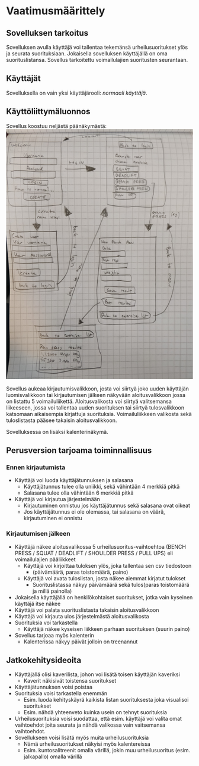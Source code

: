 # Vaatimusmäärittely

## Sovelluksen tarkoitus

Sovelluksen avulla käyttäjä voi tallentaa tekemänsä urheilusuoritukset ylös ja seurata suorituksiaan. Jokaisella sovelluksen käyttäjällä on oma suorituslistansa.
Sovellus tarkoitettu voimailulajien suoritusten seurantaan.

## Käyttäjät

Sovelluksella on vain yksi käyttäjärooli: _normaali käyttäjä_.

## Käyttöliittymäluonnos

Sovellus koostuu neljästä päänäkymästä: 
![](./kuvat/kayttoliittyma_hahmotelma_2.jpg)

Sovellus aukeaa kirjautumisvalikkoon, josta voi siirtyä joko uuden käyttäjän luomisvalikkoon tai kirjautumisen jälkeen näkyvään aloitusvalikkoon jossa on listattu 5 voimailuliikettä.
Aloitusvalikosta voi siirtyä valitsemansa liikeeseen, jossa voi tallentaa uuden suorituksen tai siirtyä tulosvalikkoon katsomaan aikaisempia kirjattuja suorituksia. Voimailuliikkeen valikosta sekä tuloslistasta pääsee takaisin aloitusvalikkoon.

Sovelluksessa on lisäksi kalenterinäkymä.


## Perusversion tarjoama toiminnallisuus

### Ennen kirjautumista

- Käyttäjä voi luoda käyttäjätunnuksen ja salasana
	- Käyttäjätunnus tulee olla uniikki, sekä vähintään 4 merkkiä pitkä
	- Salasana tulee olla vähintään 6 merkkiä pitkä
- Käyttäjä voi kirjautua järjestelmään
	- Kirjautuminen onnistuu jos käyttäjätunnus sekä salasana ovat oikeat
	- Jos käyttäjätunnus ei ole olemassa, tai salasana on väärä, kirjautuminen ei onnistu

### Kirjautumisen jälkeen

- Käyttäjä näkee aloitusvalikossa 5 urheilusuoritus-vaihtoehtoa (BENCH PRESS / SQUAT / DEADLIFT / SHOULDER PRESS / PULL UPS) eli voimailulajien pääliikkeet
	- Käyttäjä voi kirjoittaa tuloksen ylös, joka tallentaa sen csv tiedostoon
		- (päivämäärä, paras toistomäärä, paino)
	- Käyttäjä voi avata tuloslistan, josta näkee aiemmat kirjatut tulokset
		- Suorituslistassa näkyy päivämäärä sekä tulos(paras toistomäärä ja millä painolla)
- Jokaisella käyttäjällä on henkilökohtaiset suoritukset, jotka vain kyseinen käyttäjä itse näkee
- Käyttäjä voi palata suorituslistasta takaisin aloitusvalikkoon
- Käyttäjä voi kirjauta ulos järjestelmästä aloitusvalikosta
- Suorituksia voi tarkastella
	- Käyttäjä näkee kyseisen liikkeen parhaan suorituksen (suurin paino)
- Sovellus tarjoaa myös kalenterin
	- Kalenterissa näkyy päivät jolloin on treenannut

## Jatkokehitysideoita

- Käyttäjällä olisi kaverilista, johon voi lisätä toisen käyttäjän kaveriksi
	- Kaverit näkisivät toistensa suoritukset
- Käyttäjätunnuksen voisi poistaa
- Suorituksia voisi tarkastella enemmän
	- Esim. luoda kehityskäyrä kaikista listan suorituksesta joka visualisoi suoritukset
	- Esim. nähdä yhteenveto kuinka usein on tehnyt suorituksia
- Urheilusuorituksia voisi suodattaa, että esim. käyttäjä voi valita omat vaihtoehdot joita seurata ja nähdä valikossa vain vaitsemansa vaihtoehdot.
- Sovellukseen voisi lisätä myös muita urheilusuorituksia
	- Nämä urheilusuoritukset näkyisi myös kalentereissa
	 - Esim. kuntosalitreenit omalla värillä, jokin muu urheilusuoritus (esim. jalkapallo) omalla värillä

	

